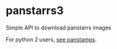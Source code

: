# panstarrs3
Simple API to download panstarrs images

For python 2 users, [see panstamps](https://github.com/thespacedoctor/panstamps).
